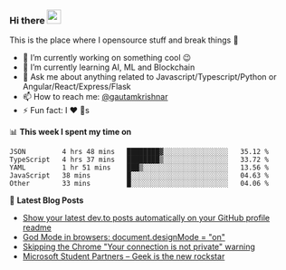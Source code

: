 ### Hi there <img src="https://media.giphy.com/media/hvRJCLFzcasrR4ia7z/giphy.gif" width="25px">
This is the place where I opensource stuff and break things :rofl:

- 🔭 I’m currently working on something cool :wink:
- 🌱 I’m currently learning AI, ML and Blockchain
- 💬 Ask me about anything related to Javascript/Typescript/Python or Angular/React/Express/Flask
- 📫 How to reach me: [@gautamkrishnar](https://twitter.com/gautamkrishnar)
- ⚡ Fun fact: I :heart: :dog:s

📊 **This week I spent my time on**
<!--START_SECTION:waka-->
```text
JSON         4 hrs 48 mins   ████████▓░░░░░░░░░░░░░░░░   35.12 % 
TypeScript   4 hrs 37 mins   ████████▒░░░░░░░░░░░░░░░░   33.72 % 
YAML         1 hr 51 mins    ███▒░░░░░░░░░░░░░░░░░░░░░   13.56 % 
JavaScript   38 mins         █░░░░░░░░░░░░░░░░░░░░░░░░   04.63 % 
Other        33 mins         █░░░░░░░░░░░░░░░░░░░░░░░░   04.06 % 
```
<!--END_SECTION:waka-->

📕 **Latest Blog Posts**
<!-- BLOG-POST-LIST:START -->
- [Show your latest dev.to posts automatically on your GitHub profile readme](https://dev.to/gautamkrishnar/show-your-latest-dev-to-posts-automatically-in-your-github-profile-readme-3nk8)
- [God Mode in browsers: document.designMode = "on"](https://dev.to/gautamkrishnar/god-mode-in-browsers-document-designmode-on-2pmo)
- [Skipping the Chrome "Your connection is not private" warning](https://dev.to/gautamkrishnar/quickbits-1-skipping-the-chrome-your-connection-is-not-private-warning-4kp1)
- [Microsoft Student Partners – Geek is the new rockstar](https://dev.to/gautamkrishnar/microsoft-student-partners--geek-is-the-new-rockstar)
<!-- BLOG-POST-LIST:END -->
